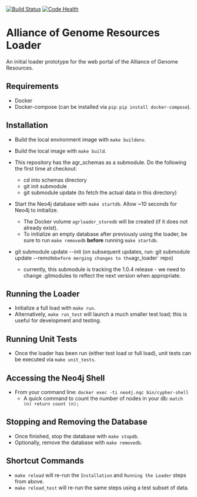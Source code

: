 [![Build Status](https://travis-ci.org/alliance-genome/agr_loader.svg?branch=develop)](https://travis-ci.org/alliance-genome/agr_loader)
[![Code Health](https://landscape.io/github/alliance-genome/agr_loader/develop/landscape.svg?style=flat)](https://landscape.io/github/alliance-genome/agr_loader/develop)


# Alliance of Genome Resources Loader
An initial loader prototype for the web portal of the Alliance of Genome
Resources.

## Requirements
- Docker
- Docker-compose (can be installed via `pip`: `pip install docker-compose`).

## Installation
- Build the local environment image with `make buildenv`.
- Build the local image with `make build`.
- This repository has the agr_schemas as a submodule. Do the following the first time at checkout:
  - cd into schemas directory 
  - git init submodule
  - git submodule update (to fetch the actual data in this directory)
- Start the Neo4j database with `make startdb`. Allow ~10 seconds for Neo4j to initialize.
  - The Docker volume `agrloader_storedb` will be created (if it does not already exist).
  - To initialize an empty database after previously using the loader, be sure to run `make removedb` **before** running `make startdb`.

- git submodule update --init (on subsequent updates, run: git submodule update --remote` before merging changes to the `agr_loader` repo) 
  - currently, this submodule is tracking the 1.0.4 release - we need to change .gitmodules to reflect the next version when appropriate.

## Running the Loader
- Initialize a full load with `make run`.
- Alternatively, `make run_test` will launch a much smaller test load; this is useful for development and testing.

## Running Unit Tests
- Once the loader has been run (either test load or full load), unit tests can be executed via `make unit_tests`.

## Accessing the Neo4j Shell
- From your command line: `docker exec -ti neo4j.nqc bin/cypher-shell`
  - A quick command to count the number of nodes in your db: `match (n) return count (n);`

## Stopping and Removing the Database
- Once finished, stop the database with `make stopdb`.
- Optionally, remove the database with `make removedb`.

## Shortcut Commands
- `make reload` will re-run the `Installation` and `Running the Loader` steps from above.
- `make reload_test` will re-run the same steps using a test subset of data.
